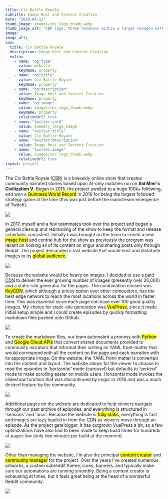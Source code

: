 ```yaml
---
title: Civ Battle Royale
subtitle: Image Host and Content Creation
date: "2019-04-11"
thumb_image: images/cbr_logo_thumb.webp
thumb_image_alt: "CBR logo, three hexahons within a larger hexagon with an artdeco floruish"
image:
image_alt:
seo:
  title: Civ Battle Royale
  description: Image Host and Content Creation
  extra:
    - name: "og:type"
      value: website
      keyName: property
    - name: "og:title"
      value: Civ Battle Royale
      keyName: property
    - name: "og:description"
      value: Image Host and Content Creation
      keyName: property
    - name: "og:image"
      value: images/cbr_logo_thumb.webp
      keyName: property
      relativeUrl: true
    - name: "twitter:card"
      value: summary_large_image
    - name: "twitter:title"
      value: Civ Battle Royale
    - name: "twitter:description"
      value: Image Host and Content Creation
    - name: "twitter:image"
      value: images/cbr_logo_thumb.webp
      relativeUrl: true
layout: project
---
```


The Civ Battle Royale (<abbr title="Civ Battle Royale">CBR</abbr>) is a biweekly online show that creates community narrated stories based upon AI-only matches run on **Sid Mier's Civilization V**. Began in 2015, the project swelled to a huge 100k+ following, and won a <mark>Guinness World Record</mark> in 2016 for being the largest followed strategy game at the time (this was just before the mainstream emergence of Twitch).

![](/images/cbr_logo.webp)

In 2017, myself and a few teammates took over the project and began a general cleanup and rebranding of the show to keep the format and release schedules consistent. Initially I was brought on the team to create a new <mark>image host</mark> and central hub for the show as previously the program was reliant on hosting all of its content on Imgur and sharing posts only through Reddit. The project demanded a fast website that would host and distribute images to its <mark>global audience</mark>.

![](/images/cbr_1.webp)

 Because the website would be heavy on images, I decided to use a paid <abbr title="Content Distribution Network">CDN</abbr> to deliver the ever growing number of images (presently over 20,000) and a static-site generator for the pages. The combination chosen was <mark>KeyCDN</mark>, which although a pricey option over other competitors, has the best edge network to reach the most locations across the world in faster time. This was essential since each page can have over 100 good quality images. My choice for static-site generation was <mark>VuePress</mark>, since it made initial setup simple and I could create episodes by quickly formatting markdown files pushed onto Github.

![](/images/cbr_2.webp)

To create the markdown files, our team automated a process with <mark>Python</mark> and <mark>Google Cloud APIs</mark> that convert shared documents provided to community narrators that reformat their writing as YAML front-matter that would correspond with all the content on the page and each narration with its appropriate image. On the website, the YAML front-matter is converted into the content and layout. The website allows for the viewer to choose to read the episodes in *'horizontal'* mode (carousel) but defaults to *'vertical'* mode to make scrolling easier on mobile users. Horizontal mode invokes the slideshow function that was discontinued by Imgur in 2016 and was a much desired feature by the community.

![](/images/cbr_3.webp)

Additional pages on the website are dedicated to help viewers navigate through our past archive of episodes, and everything is structured in 'seasons' and 'arcs'. Because the website is <mark>fully static</mark>, everything is fast and images are lazy loaded in from the <abbr title="Content Distribution Network">CDN</abbr> as viewers move through an episode. As the project gets bigger, it has outgrown VuePress a bit, so a few optimizations have also had to been made to keep build times for hundreds of pages low (only two minutes per build at the moment).

![](/images/cbr_4.webp)

Other than managing the website, I'm also the principal <mark>content creator</mark> and <mark>community manager</mark> for the project. Over the years I've created numerous artworks, a custom subreddit theme, icons, banners, and typically make sure our automations are running smoothly. Being a content creator is exhausting at times, but it feels great being at the head of a wonderful Reddit community.

![](/images/cbr_5.webp)
